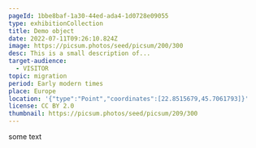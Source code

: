 ```yaml
---
pageId: 1bbe8baf-1a30-44ed-ada4-1d0728e09055
type: exhibitionCollection
title: Demo object
date: 2022-07-11T09:26:10.824Z
image: https://picsum.photos/seed/picsum/200/300
desc: This is a small description of...
target-audience:
  - VISITOR
topic: migration
period: Early modern times
place: Europe
location: '{"type":"Point","coordinates":[22.8515679,45.7061793]}'
license: CC BY 2.0
thumbnail: https://picsum.photos/seed/picsum/209/300
---
```

some text